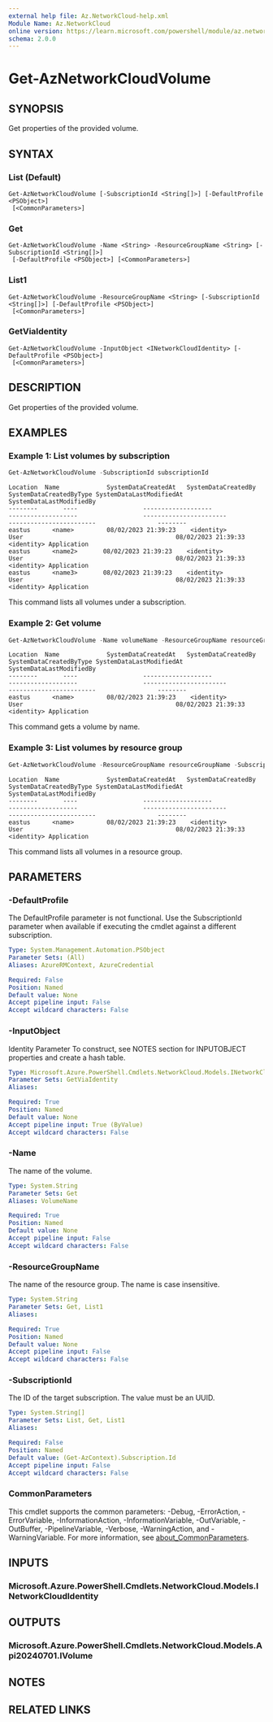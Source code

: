 ```yaml
---
external help file: Az.NetworkCloud-help.xml
Module Name: Az.NetworkCloud
online version: https://learn.microsoft.com/powershell/module/az.networkcloud/get-aznetworkcloudvolume
schema: 2.0.0
---
```


# Get-AzNetworkCloudVolume

## SYNOPSIS
Get properties of the provided volume.

## SYNTAX

### List (Default)
```
Get-AzNetworkCloudVolume [-SubscriptionId <String[]>] [-DefaultProfile <PSObject>]
 [<CommonParameters>]
```

### Get
```
Get-AzNetworkCloudVolume -Name <String> -ResourceGroupName <String> [-SubscriptionId <String[]>]
 [-DefaultProfile <PSObject>] [<CommonParameters>]
```

### List1
```
Get-AzNetworkCloudVolume -ResourceGroupName <String> [-SubscriptionId <String[]>] [-DefaultProfile <PSObject>]
 [<CommonParameters>]
```

### GetViaIdentity
```
Get-AzNetworkCloudVolume -InputObject <INetworkCloudIdentity> [-DefaultProfile <PSObject>]
 [<CommonParameters>]
```

## DESCRIPTION
Get properties of the provided volume.

## EXAMPLES

### Example 1: List volumes by subscription
```powershell
Get-AzNetworkCloudVolume -SubscriptionId subscriptionId
```

```output
Location  Name             SystemDataCreatedAt   SystemDataCreatedBy    SystemDataCreatedByType SystemDataLastModifiedAt SystemDataLastModifiedBy
--------       ----                  -------------------                 -------------------                  -----------------------                   ------------------------                 --------
eastus      <name>         08/02/2023 21:39:23    <identity>                          User                                          08/02/2023 21:39:33          <identity> Application
eastus      <name2>       08/02/2023 21:39:23    <identity>                          User                                          08/02/2023 21:39:33          <identity> Application
eastus      <name3>       08/02/2023 21:39:23    <identity>                          User                                          08/02/2023 21:39:33          <identity> Application
```

This command lists all volumes under a subscription.

### Example 2: Get volume
```powershell
Get-AzNetworkCloudVolume -Name volumeName -ResourceGroupName resourceGroupName -SubscriptionId subscriptionId
```

```output
Location  Name             SystemDataCreatedAt   SystemDataCreatedBy    SystemDataCreatedByType SystemDataLastModifiedAt SystemDataLastModifiedBy
--------       ----                  -------------------                 -------------------                  -----------------------                   ------------------------                 --------
eastus      <name>         08/02/2023 21:39:23    <identity>                          User                                          08/02/2023 21:39:33          <identity> Application
```

This command gets a volume by name.

### Example 3: List volumes by resource group
```powershell
Get-AzNetworkCloudVolume -ResourceGroupName resourceGroupName -SubscriptionId subscriptionId
```

```output
Location  Name             SystemDataCreatedAt   SystemDataCreatedBy    SystemDataCreatedByType SystemDataLastModifiedAt SystemDataLastModifiedBy
--------       ----                  -------------------                 -------------------                  -----------------------                   ------------------------                 --------
eastus      <name>         08/02/2023 21:39:23    <identity>                          User                                          08/02/2023 21:39:33          <identity> Application
```

This command lists all volumes in a resource group.

## PARAMETERS

### -DefaultProfile
The DefaultProfile parameter is not functional.
Use the SubscriptionId parameter when available if executing the cmdlet against a different subscription.

```yaml
Type: System.Management.Automation.PSObject
Parameter Sets: (All)
Aliases: AzureRMContext, AzureCredential

Required: False
Position: Named
Default value: None
Accept pipeline input: False
Accept wildcard characters: False
```

### -InputObject
Identity Parameter
To construct, see NOTES section for INPUTOBJECT properties and create a hash table.

```yaml
Type: Microsoft.Azure.PowerShell.Cmdlets.NetworkCloud.Models.INetworkCloudIdentity
Parameter Sets: GetViaIdentity
Aliases:

Required: True
Position: Named
Default value: None
Accept pipeline input: True (ByValue)
Accept wildcard characters: False
```

### -Name
The name of the volume.

```yaml
Type: System.String
Parameter Sets: Get
Aliases: VolumeName

Required: True
Position: Named
Default value: None
Accept pipeline input: False
Accept wildcard characters: False
```

### -ResourceGroupName
The name of the resource group.
The name is case insensitive.

```yaml
Type: System.String
Parameter Sets: Get, List1
Aliases:

Required: True
Position: Named
Default value: None
Accept pipeline input: False
Accept wildcard characters: False
```

### -SubscriptionId
The ID of the target subscription.
The value must be an UUID.

```yaml
Type: System.String[]
Parameter Sets: List, Get, List1
Aliases:

Required: False
Position: Named
Default value: (Get-AzContext).Subscription.Id
Accept pipeline input: False
Accept wildcard characters: False
```

### CommonParameters
This cmdlet supports the common parameters: -Debug, -ErrorAction, -ErrorVariable, -InformationAction, -InformationVariable, -OutVariable, -OutBuffer, -PipelineVariable, -Verbose, -WarningAction, and -WarningVariable. For more information, see [about_CommonParameters](http://go.microsoft.com/fwlink/?LinkID=113216).

## INPUTS

### Microsoft.Azure.PowerShell.Cmdlets.NetworkCloud.Models.INetworkCloudIdentity

## OUTPUTS

### Microsoft.Azure.PowerShell.Cmdlets.NetworkCloud.Models.Api20240701.IVolume

## NOTES

## RELATED LINKS
